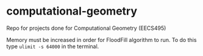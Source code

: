 # computational-geometry
Repo for projects done for Computational Geometry (EECS495)

Memory must be increased in order for FloodFill algorithm to run.
To do this type `ulimit -s 64000` in the terminal.

